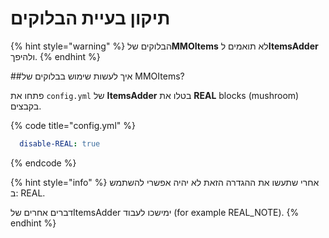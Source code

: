 # תיקון בעיית הבלוקים

{% hint style="warning" %}
הבלוקים של**MMOItems** לא תואמים ל**ItemsAdder** ולהיפך.
{% endhint %}

##איך לעשות שימוש בבלוקים של MMOItems?

פתחו את `config.yml` של **ItemsAdder** בטלו את **REAL** blocks (mushroom) בקבצים.

{% code title="config.yml" %}
```yaml
  disable-REAL: true
```
{% endcode %}

{% hint style="info" %}
אחרי שתעשו את ההגדרה הזאת לא יהיה אפשרי להשתמש ב: REAL.

דברים אחרים שלItemsAdder ימישכו לעבוד (for example REAL\_NOTE).
{% endhint %}
